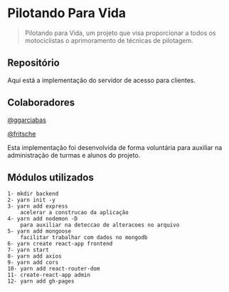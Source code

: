 # Pilotando Para Vida

> Pilotando para Vida, um projeto que visa proporcionar a todos os motociclistas o aprimoramento de técnicas de pilotagem.

## Repositório

Aqui está a implementação do servidor de acesso para clientes.

## Colaboradores

[@ggarciabas](https://github.com/ggarciabas)

[@fritsche](https://github.com/fritsche)

Esta implementação foi desenvolvida de forma voluntária para auxiliar na administração de turmas e alunos do projeto.

## Módulos utilizados

```
1- mkdir backend
2- yarn init -y
3- yarn add express
    acelerar a construcao da aplicação
4- yarn add nodemon -D
    para auxiliar na deteccao de alteracoes no arquivo
5- yarn add mongoose 
    facilitar trabalhar com dados no mongodb
6- yarn create react-app frontend
7- yarn start
8- yarn add axios
9- yarn add cors
10- yarn add react-router-dom
11- create-react-app admin
12- yarn add gh-pages
```
